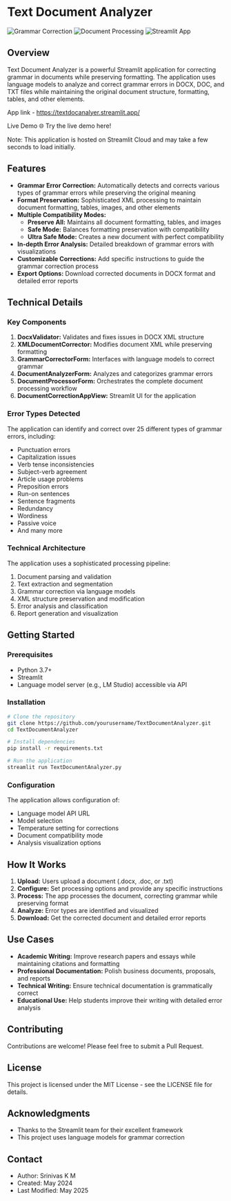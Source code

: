 # Text Document Analyzer
![Grammar Correction](https://img.shields.io/badge/Grammar-Correction-blue)
![Document Processing](https://img.shields.io/badge/Document-Processing-green)
![Streamlit App](https://img.shields.io/badge/Streamlit-App-red)

## Overview

Text Document Analyzer is a powerful Streamlit application for correcting grammar in documents while preserving formatting. The application uses language models to analyze and correct grammar errors in DOCX, DOC, and TXT files while maintaining the original document structure, formatting, tables, and other elements.

App link - https://textdocanalyer.streamlit.app/

Live Demo
🌐 Try the live demo here!

Note: This application is hosted on Streamlit Cloud and may take a few seconds to load initially.


## Features

- **Grammar Error Correction:** Automatically detects and corrects various types of grammar errors while preserving the original meaning
- **Format Preservation:** Sophisticated XML processing to maintain document formatting, tables, images, and other elements
- **Multiple Compatibility Modes:**
  - **Preserve All:** Maintains all document formatting, tables, and images
  - **Safe Mode:** Balances formatting preservation with compatibility
  - **Ultra Safe Mode:** Creates a new document with perfect compatibility
- **In-depth Error Analysis:** Detailed breakdown of grammar errors with visualizations
- **Customizable Corrections:** Add specific instructions to guide the grammar correction process
- **Export Options:** Download corrected documents in DOCX format and detailed error reports

## Technical Details

### Key Components

1. **DocxValidator:** Validates and fixes issues in DOCX XML structure
2. **XMLDocumentCorrector:** Modifies document XML while preserving formatting
3. **GrammarCorrectorForm:** Interfaces with language models to correct grammar
4. **DocumentAnalyzerForm:** Analyzes and categorizes grammar errors
5. **DocumentProcessorForm:** Orchestrates the complete document processing workflow
6. **DocumentCorrectionAppView:** Streamlit UI for the application

### Error Types Detected

The application can identify and correct over 25 different types of grammar errors, including:
- Punctuation errors
- Capitalization issues
- Verb tense inconsistencies
- Subject-verb agreement
- Article usage problems
- Preposition errors
- Run-on sentences
- Sentence fragments
- Redundancy
- Wordiness
- Passive voice
- And many more

### Technical Architecture

The application uses a sophisticated processing pipeline:
1. Document parsing and validation
2. Text extraction and segmentation
3. Grammar correction via language models
4. XML structure preservation and modification
5. Error analysis and classification
6. Report generation and visualization

## Getting Started

### Prerequisites

- Python 3.7+
- Streamlit
- Language model server (e.g., LM Studio) accessible via API

### Installation

```bash
# Clone the repository
git clone https://github.com/yourusername/TextDocumentAnalyzer.git
cd TextDocumentAnalyzer

# Install dependencies
pip install -r requirements.txt

# Run the application
streamlit run TextDocumentAnalyzer.py
```

### Configuration

The application allows configuration of:
- Language model API URL
- Model selection
- Temperature setting for corrections
- Document compatibility mode
- Analysis visualization options

## How It Works

1. **Upload:** Users upload a document (.docx, .doc, or .txt)
2. **Configure:** Set processing options and provide any specific instructions
3. **Process:** The app processes the document, correcting grammar while preserving format
4. **Analyze:** Error types are identified and visualized
5. **Download:** Get the corrected document and detailed error reports

## Use Cases

- **Academic Writing:** Improve research papers and essays while maintaining citations and formatting
- **Professional Documentation:** Polish business documents, proposals, and reports
- **Technical Writing:** Ensure technical documentation is grammatically correct
- **Educational Use:** Help students improve their writing with detailed error analysis

## Contributing

Contributions are welcome! Please feel free to submit a Pull Request.

## License

This project is licensed under the MIT License - see the LICENSE file for details.

## Acknowledgments

- Thanks to the Streamlit team for their excellent framework
- This project uses language models for grammar correction

## Contact

- Author: Srinivas K M
- Created: May 2024
- Last Modified: May 2025
